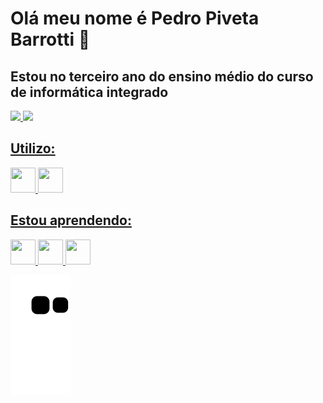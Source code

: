 # Olá meu nome é Pedro Piveta Barrotti 👋
## Estou no terceiro ano do ensino médio do curso de informática integrado

<div>
<a href="https://github.com/PedroPiveta">
<img height="180em" src="https://github-readme-stats.vercel.app/api?username=PedroPiveta&show_icons=true&theme=dracula&include_all_commits=true&count_private=true"/>
<img height="180em" src="https://github-readme-stats.vercel.app/api/top-langs/?username=PedroPiveta&layout=compact&langs_count=7&theme=dracula"/> 
</div>

## Utilizo:

<img  width="40" height="40" src="https://cdn.jsdelivr.net/gh/devicons/devicon/icons/html5/html5-original-wordmark.svg" /> <img  width="40" height="40" src="https://cdn.jsdelivr.net/gh/devicons/devicon/icons/css3/css3-original-wordmark.svg" />
      
## Estou aprendendo:

<img  width="40" height="40" src="https://cdn.jsdelivr.net/gh/devicons/devicon/icons/csharp/csharp-original.svg" /> <img  width="40" height="40" src="https://cdn.jsdelivr.net/gh/devicons/devicon/icons/php/php-original.svg" /> <img  width="40" height="40" src="https://cdn.jsdelivr.net/gh/devicons/devicon/icons/python/python-original.svg" />

<!--
**PedroPiveta/PedroPiveta** is a ✨ _special_ ✨ repository because its `README.md` (this file) appears on your GitHub profile.
-->
![Snake animation](https://github.com/PedroPiveta/PedroPiveta/blob/output/github-contribution-grid-snake.svg)
